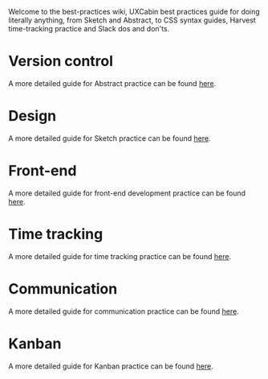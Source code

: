 Welcome to the best-practices wiki, UXCabin best practices guide for doing literally anything, from Sketch and Abstract, to CSS syntax guides, Harvest time-tracking practice and Slack dos and don'ts.


# Version control
A more detailed guide for Abstract practice can be found [here](https://github.com/UXCabin/best-practices/wiki/version-control).

# Design
A more detailed guide for Sketch practice can be found [here](https://github.com/UXCabin/best-practices/wiki/design).  

# Front-end
A more detailed guide for front-end development practice can be found [here](https://github.com/UXCabin/best-practices/wiki/front-end-development).  

# Time tracking
A more detailed guide for time tracking practice can be found [here](https://github.com/UXCabin/best-practices/wiki/time-tracking).  

# Communication
A more detailed guide for communication practice can be found [here](https://github.com/UXCabin/best-practices/wiki/communication).  

# Kanban
A more detailed guide for Kanban practice can be found [here](https://github.com/UXCabin/best-practices/wiki/kanban).  

